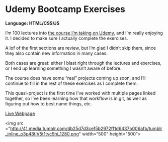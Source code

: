 # Udemy Bootcamp Exercises
<strong>Language: HTML/CSS/JS</strong>

I’m 100 lectures into <a href="https://www.udemy.com/the-web-developer-bootcamp/">the course I’m taking on Udemy</a>, and I’m really enjoying it. I decided to make sure I actually complete the exercises.

A lof of the first sections are review, but I’m glad I didn’t skip them, since they also contain new information in many cases.

Both cases are great: either I blast right through the lectures and exercises, or I end up learning something I wasn’t aware of before.

The course does have some “real” projects coming up soon, and I’ll continue to fill in the rest of these exercises as I complete them.

This quasi-project is the first time I’ve worked with multiple pages linked together, so I’ve been learning how that workflow is in git, as well as figuring out how to best name things, etc.

<a href="http://dargacode.github.io/UdemyBootcampExercises/">Live Webpage</a>

<img src ="http://41.media.tumblr.com/db25d7d3cef5b2972ff1d6437b006afb/tumblr_inline_o3p48tlV5t1tvc5hi_1280.png" width=“500" height="500">
